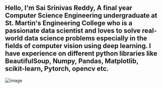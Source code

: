 ##                               Hello, I'm Sai Srinivas Reddy, A final year Computer Science Engineering undergraduate at St. Martin's Engineering College who is a passionate data scientist and loves to solve real-world data science problems especially in the fields of computer vision using deep learning. I have experience on different python libraries like BeautifulSoup, Numpy, Pandas, Matplotlib, scikit-learn, Pytorch, opencv etc. 
![image](https://user-images.githubusercontent.com/43592400/82483268-c1f5d500-9af5-11ea-86ab-f6bef345d271.jpg)
